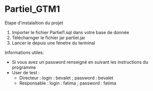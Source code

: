 # Partiel_GTM1
Etape d'instalaltion du projet 

1) Importer le fichier  Partiel1.sql dans votre base de donnée
2) Télécharnger le  fichier jar partiel.jar
3) Lancer le depuis une fenetre du terminal 


Informations utiles:
- Si vous avez un password renseigné en suivant les instructions du programme
- User de test :
    - Directeur : login : bevalet ; password : bevalet
    - Responsable : login : fatima ; password : fatima 
